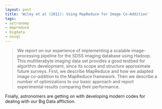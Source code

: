 ```yaml
---
layout: post
title: 'Wiley et al (2011): Using MapReduce for Image Co-Addition'
tags:
- astronomy
- mapreduce
- bigdata
- nosql
---
```

>  We report on our experience of implementing a scalable image-processing pipeline for the SDSS imaging database using Hadoop. This multiterabyte imaging data set provides a good testbed for algorithm development, since its scope and structure approximate future surveys. First, we describe MapReduce and how we adapted image co-addition to the MapReduce framework. Then we describe a number of optimizations to our basic approach and report experimental results comparing their performance.

Finally, astronomers are getting on with developing modern codes for dealing with our Big Data affliction.

